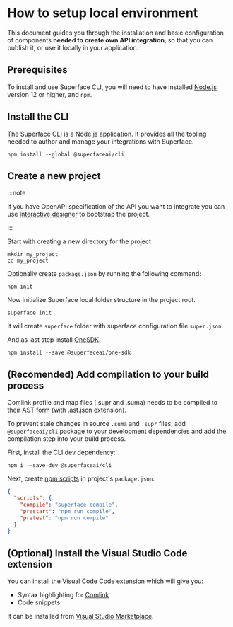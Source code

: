 # How to setup local environment

This document guides you through the installation and basic configuration of components **needed to create own API integration**, so that you can publish it, or use it locally in your application.

## Prerequisites

To install and use Superface CLI, you will need to have installed [Node.js](https://nodejs.dev/learn/how-to-install-nodejs) version 12 or higher, and `npm`.

## Install the CLI

The Superface CLI is a Node.js application. It provides all the tooling needed to author and manage your integrations with Superface.

```shell
npm install --global @superfaceai/cli
```

## Create a new project

:::note

If you have OpenAPI specification of the API you want to integrate you can use [Interactive designer](./interactive-designer) to bootstrap the project.

:::

Start with creating a new directory for the project

```shell
mkdir my_project
cd my_project
```

Optionally create `package.json` by running the following command:

```shell
npm init
```

Now initialize Superface local folder structure in the project root.

```shell
superface init
```

It will create `superface` folder with superface configuration file `super.json`.

And as last step install [OneSDK](/reference/one-sdk).

```shell
npm install --save @superfaceai/one-sdk
```

## (Recomended) Add compilation to your build process
Comlink profile and map files (.supr and .suma) needs to be compiled to their AST form (with .ast.json extension).

To prevent stale changes in source `.suma` and `.supr` files, add `@superfaceai/cli` package to your development dependencies and add the compilation step into your build process.

First, install the CLI dev dependency:

```shell
npm i --save-dev @superfaceai/cli
```

Next, create [npm scripts](https://docs.npmjs.com/cli/v8/using-npm/scripts) in project's `package.json`.

```json title="package.json"
{
  "scripts": {
    "compile": "superface compile",
    "prestart": "npm run compile",
    "pretest": "npm run compile"
  }
}
```

## (Optional) Install the Visual Studio Code extension

You can install the Visual Code Code extension which will give you:

- Syntax highlighting for [Comlink](/comlink)
- Code snippets

It can be installed from [Visual Studio Marketplace](https://marketplace.visualstudio.com/items?itemName=superfaceai.superface-language-client-vscode).
